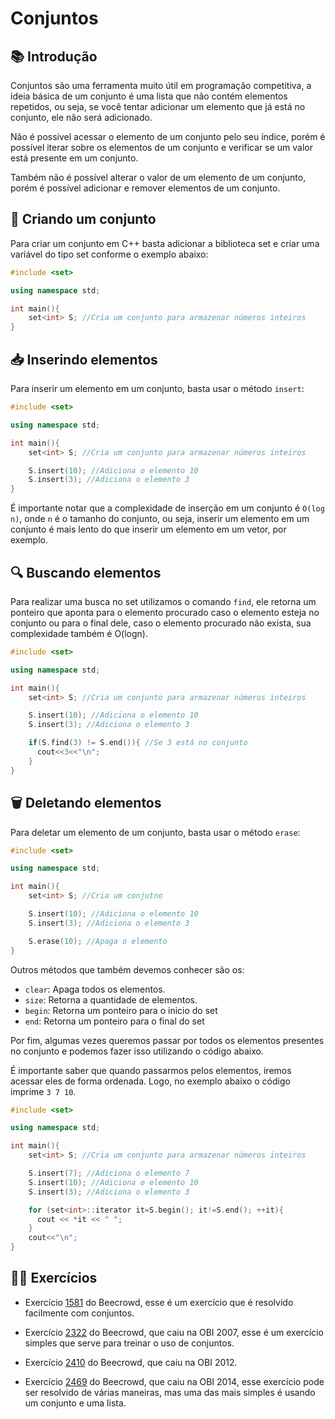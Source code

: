 # Conjuntos

## 📚 Introdução

Conjuntos são uma ferramenta muito útil em programação competitiva, a ideia básica de um conjunto é uma lista que não contém elementos repetidos, ou seja, se você tentar adicionar um elemento que já está no conjunto, ele não será adicionado.

Não é possível acessar o elemento de um conjunto pelo seu índice, porém é possível iterar sobre os elementos de um conjunto e verificar se um valor está presente em um conjunto.

Também não é possível alterar o valor de um elemento de um conjunto, porém é possível adicionar e remover elementos de um conjunto.

## 🔨 Criando um conjunto

Para criar um conjunto em C++ basta adicionar a biblioteca set e criar uma variável do tipo set conforme o exemplo abaixo:

```cpp
#include <set>

using namespace std;

int main(){
    set<int> S; //Cria um conjunto para armazenar números inteiros
}
```

## 📥 Inserindo elementos

Para inserir um elemento em um conjunto, basta usar o método `insert`:

```cpp
#include <set>

using namespace std;

int main(){
    set<int> S; //Cria um conjunto para armazenar números inteiros

    S.insert(10); //Adiciona o elemento 10
    S.insert(3); //Adiciona o elemento 3
}
```

É importante notar que a complexidade de inserção em um conjunto é `O(log n)`, onde `n` é o tamanho do conjunto, ou seja, inserir um elemento em um conjunto é mais lento do que inserir um elemento em um vetor, por exemplo.

## 🔍 Buscando elementos

Para realizar uma busca no set utilizamos o comando `find`, ele retorna um ponteiro que aponta para o elemento procurado caso o elemento esteja no conjunto ou para o final dele, caso o elemento procurado não exista, sua complexidade também é O(log⁡n).

```cpp
#include <set>

using namespace std;

int main(){
    set<int> S; //Cria um conjunto para armazenar números inteiros

    S.insert(10); //Adiciona o elemento 10
    S.insert(3); //Adiciona o elemento 3

    if(S.find(3) != S.end()){ //Se 3 está no conjunto
      cout<<3<<"\n";
    }
}
```

## 🗑️ Deletando elementos

Para deletar um elemento de um conjunto, basta usar o método `erase`:

```cpp
#include <set>

using namespace std;

int main(){
    set<int> S; //Cria um conjutno

    S.insert(10); //Adiciona o elemento 10
    S.insert(3); //Adiciona o elemento 3

    S.erase(10); //Apaga o elemento
}
```

Outros métodos que também devemos conhecer são os:

- `clear`: Apaga todos os elementos.
- `size`: Retorna a quantidade de elementos.
- `begin`: Retorna um ponteiro para o inicio do set
- `end`: Retorna um ponteiro para o final do set

Por fim, algumas vezes queremos passar por todos os elementos presentes no conjunto e podemos fazer isso utilizando o código abaixo.

É importante saber que quando passarmos pelos elementos, iremos acessar eles de forma ordenada. Logo, no exemplo abaixo o código imprime `3 7 10`.

```cpp
#include <set>

using namespace std;

int main(){
    set<int> S; //Cria um conjunto para armazenar números inteiros

    S.insert(7); //Adiciona o elemento 7
    S.insert(10); //Adiciona o elemento 10
    S.insert(3); //Adiciona o elemento 3

    for (set<int>::iterator it=S.begin(); it!=S.end(); ++it){
      cout << *it << " ";
    }
    cout<<"\n";
}
```

## 🧑‍🏫 Exercícios

- Exercício [1581](https://www.beecrowd.com.br/judge/pt/problems/view/1581) do Beecrowd, esse é um exercício que é resolvido facilmente com conjuntos.

- Exercício [2322](https://www.beecrowd.com.br/judge/pt/problems/view/2322) do Beecrowd, que caiu na OBI 2007, esse é um exercício simples que serve para treinar o uso de conjuntos.

- Exercício [2410](https://www.beecrowd.com.br/judge/pt/problems/view/2410) do Beecrowd, que caiu na OBI 2012.

- Exercício [2469](https://www.beecrowd.com.br/judge/pt/problems/view/2469) do Beecrowd, que caiu na OBI 2014, esse exercício pode ser resolvido de várias maneiras, mas uma das mais simples é usando um conjunto e uma lista.
